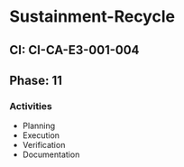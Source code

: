 # Sustainment-Recycle

## CI: CI-CA-E3-001-004
## Phase: 11

### Activities
- Planning
- Execution
- Verification
- Documentation
